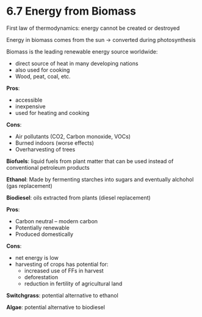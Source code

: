 # 6.7 Energy from Biomass

First law of thermodynamics: energy cannot be created or destroyed

Energy in biomass comes from the sun -&gt; converted during photosynthesis

Biomass is the leading renewable energy source worldwide:

* direct source of heat in many developing nations
* also used for cooking
* Wood, peat, coal, etc.

**Pros**:

* accessible
* inexpensive
* used for heating and cooking

**Cons**:

* Air pollutants \(CO2, Carbon monoxide, VOCs\)
* Burned indoors \(worse effects\)
* Overharvesting of trees

**Biofuels**: liquid fuels from plant matter that can be used instead of conventional petroleum products

**Ethanol**: Made by fermenting starches into sugars and eventually alchohol \(gas replacement\)

**Biodiesel**: oils extracted from plants \(diesel replacement\)

**Pros**:

* Carbon neutral – modern carbon
* Potentially renewable
* Produced domestically

**Cons**:

* net energy is low
* harvesting of crops has potential for:
  * increased use of FFs in harvest
  * deforestation
  * reduction in fertility of agricultural land

**Switchgrass**: potential alternative to ethanol

**Algae**: potential alternative to biodiesel


